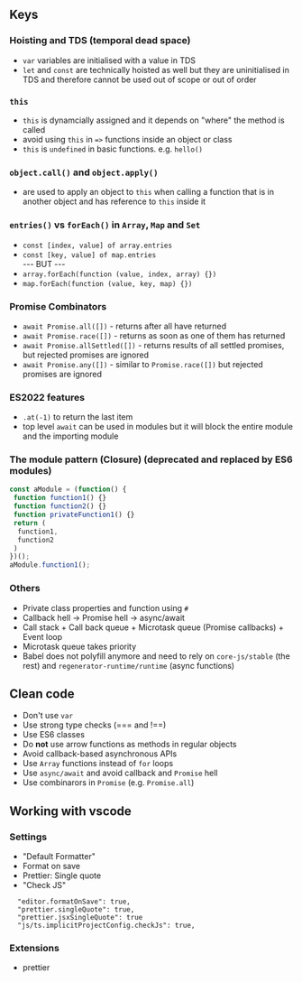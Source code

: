 ## Keys
### Hoisting and TDS (temporal dead space)
 - `var` variables are initialised with a value in TDS
 - `let` and `const` are technically hoisted as well but they are uninitialised in TDS and therefore cannot be used out of scope or out of order
### `this`
 - `this` is dynamcially assigned and it depends on "where" the method is called
 - avoid using `this` in `=>` functions inside an object or class
 - `this` is `undefined` in basic functions. e.g. `hello()`
### `object.call()` and `object.apply()`
 - are used to apply an object to `this` when calling a function that is in another object and has reference to `this` inside it 
### `entries()` vs `forEach()` in `Array`, `Map` and `Set`
 - `const [index, value] of array.entries`
 - `const [key, value] of map.entries` \
--- BUT ---
 - `array.forEach(function (value, index, array) {})`
 - `map.forEach(function (value, key, map) {})`
### Promise Combinators
 -  `await Promise.all([])` - returns after all have returned
 -  `await Promise.race([])` - returns as soon as one of them has returned
 -  `await Promise.allSettled([])` - returns results of all settled promises, but rejected promises are ignored
 -  `await Promise.any([])` - similar to `Promise.race([])` but rejected promises are ignored
### ES2022 features
 - `.at(-1)` to return the last item
 - top level `await` can be used in modules but it will block the entire module and the importing module
### The module pattern (Closure) (deprecated and replaced by ES6 modules)
 ```javascript
 const aModule = (function() {
  function function1() {}
  function function2() {}
  function privateFunction1() {}
  return (
   function1,
   function2
  )
 })();
 aModule.function1();
 ```
### Others
 - Private class properties and function using `#`
 - Callback hell -> Promise hell -> async/await
 - Call stack + Call back queue + Microtask queue (Promise callbacks) + Event loop
  -   Microtask queue takes priority
 - Babel does not polyfill anymore and need to rely on `core-js/stable` (the rest) and `regenerator-runtime/runtime` (async functions)

## Clean code
 - Don't use `var`
 - Use strong type checks (=== and !==)
 - Use ES6 classes
 - Do **not** use arrow functions as methods in regular objects
 - Avoid callback-based asynchronous APIs
 - Use `Array` functions instead of `for` loops
 - Use `async/await` and avoid callback and `Promise` hell
 - Use combinarors in `Promise` (e.g. `Promise.all`)

## Working with vscode

### Settings
 - "Default Formatter"
 - Format on save
 - Prettier: Single quote
 - "Check JS"

``` 
  "editor.formatOnSave": true,
  "prettier.singleQuote": true,
  "prettier.jsxSingleQuote": true
  "js/ts.implicitProjectConfig.checkJs": true,
```

### Extensions
 - prettier
